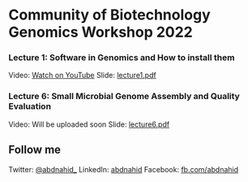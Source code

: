 # Community of Biotechnology Genomics Workshop 2022


### Lecture 1: Software in Genomics and How to install them

Video: [Watch on YouTube](https://youtu.be/_5D_lxRFe7w)
Slide: [lecture1.pdf](https://github.com/nahid18/cobgenomics-workshop-2022/blob/master/lecture-1/lecture1.pdf)


### Lecture 6: Small Microbial Genome Assembly and Quality Evaluation

Video: Will be uploaded soon
Slide: [lecture6.pdf](https://github.com/nahid18/cobgenomics-workshop-2022/blob/master/lecture-6/lecture6.pdf)


## Follow me

Twitter: [@abdnahid_](https://twitter.com/abdnahid_)
LinkedIn: [abdnahid](https://www.linkedin.com/in/abdnahid)
Facebook: [fb.com/abdnahid](https://facebook.com/abdnahid)